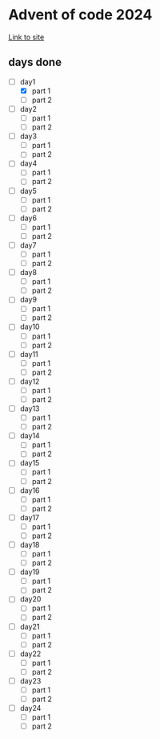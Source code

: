 # Advent of code 2024
[Link to site](https://adventofcode.com/2024)

## days done
- [ ] day1
	- [x] part 1
	- [ ] part 2

- [ ] day2
	- [ ] part 1
	- [ ] part 2

- [ ] day3
	- [ ] part 1
	- [ ] part 2

- [ ] day4
	- [ ] part 1
	- [ ] part 2

- [ ] day5
	- [ ] part 1
	- [ ] part 2

- [ ] day6
	- [ ] part 1
	- [ ] part 2

- [ ] day7
	- [ ] part 1
	- [ ] part 2

- [ ] day8
	- [ ] part 1
	- [ ] part 2

- [ ] day9
	- [ ] part 1
	- [ ] part 2

- [ ] day10
	- [ ] part 1
	- [ ] part 2

- [ ] day11
	- [ ] part 1
	- [ ] part 2

- [ ] day12
	- [ ] part 1
	- [ ] part 2

- [ ] day13
	- [ ] part 1
	- [ ] part 2

- [ ] day14
	- [ ] part 1
	- [ ] part 2

- [ ] day15
	- [ ] part 1
	- [ ] part 2

- [ ] day16
	- [ ] part 1
	- [ ] part 2

- [ ] day17
	- [ ] part 1
	- [ ] part 2

- [ ] day18
	- [ ] part 1
	- [ ] part 2

- [ ] day19
	- [ ] part 1
	- [ ] part 2

- [ ] day20
	- [ ] part 1
	- [ ] part 2

- [ ] day21
	- [ ] part 1
	- [ ] part 2

- [ ] day22
	- [ ] part 1
	- [ ] part 2

- [ ] day23
	- [ ] part 1
	- [ ] part 2

- [ ] day24
	- [ ] part 1
	- [ ] part 2
